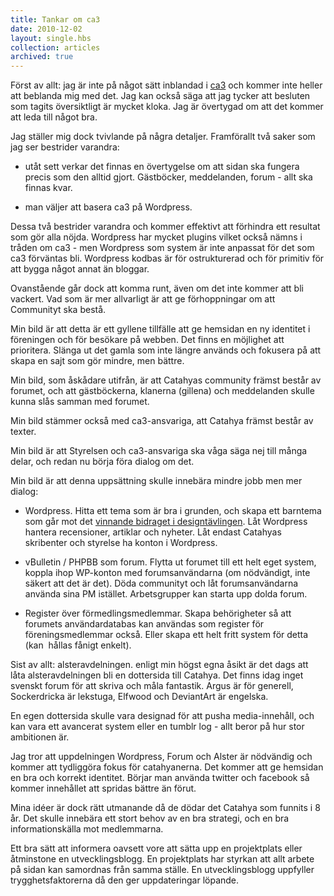 ```yaml
---
title: Tankar om ca3
date: 2010-12-02
layout: single.hbs
collection: articles
archived: true
---
```

Först av allt: jag är inte på något sätt inblandad i
[ca3](http://www.catahya.net/forum/svar.asp?tid=10437&forumid=12#end)
och kommer inte heller att beblanda mig med det. Jag kan också säga att
jag tycker att besluten som tagits översiktligt är mycket kloka. Jag är
övertygad om att det kommer att leda till något bra.

Jag ställer mig dock tvivlande på några detaljer. Framförallt två saker
som jag ser bestrider varandra:

-   utåt sett verkar det finnas en övertygelse om att sidan ska fungera
    precis som den alltid gjort. Gästböcker, meddelanden, forum - allt
    ska finnas kvar.

<!-- -->

-   man väljer att basera ca3 på Wordpress.

Dessa två bestrider varandra och kommer effektivt att förhindra ett
resultat som gör alla nöjda. Wordpress har mycket plugins vilket också
nämns i tråden om ca3 - men Wordpress som system är inte anpassat för
det som ca3 förväntas bli. Wordpress kodbas är för ostrukturerad och för
primitiv för att bygga något annat än bloggar.

Ovanstående går dock att komma runt, även om det inte kommer att bli
vackert. Vad som är mer allvarligt är att ge förhoppningar om att
Communityt ska bestå. 

Min bild är att detta är ett gyllene tillfälle att ge hemsidan en ny
identitet i föreningen och för besökare på webben. Det finns en
möjlighet att prioritera. Slänga ut det gamla som inte längre används
och fokusera på att skapa en sajt som gör mindre, men bättre.

Min bild, som åskådare utifrån, är att Catahyas community främst består
av forumet, och att gästböckerna, klanerna (gillena) och meddelanden
skulle kunna slås samman med forumet.

Min bild stämmer också med ca3-ansvariga, att Catahya främst består av
texter.

Min bild är att Styrelsen och ca3-ansvariga ska våga säga nej till många
delar, och redan nu börja föra dialog om det. 

Min bild är att denna uppsättning skulle innebära mindre jobb men mer
dialog:

-   Wordpress. Hitta ett tema som är bra i grunden, och skapa ett
    barntema som går mot det [vinnande bidraget i
    designtävlingen](http://madr.se/blog/116). Låt Wordpress hantera
    recensioner, artiklar och nyheter. Låt endast Catahyas skribenter
    och styrelse ha konton i Wordpress.

<!-- -->

-   vBulletin / PHPBB som forum. Flytta ut forumet till ett helt eget
    system, koppla ihop WP-konton med forumsanvändarna (om nödvändigt,
    inte säkert att det är det). Döda communityt och låt
    forumsanvändarna använda sina PM istället. Arbetsgrupper kan starta
    upp dolda forum. 

<!-- -->

-   Register över förmedlingsmedlemmar. Skapa behörigheter så att
    forumets användardatabas kan användas som register för
    föreningsmedlemmar också. Eller skapa ett helt fritt system för
    detta (kan  hållas fånigt enkelt).

Sist av allt: alsteravdelningen. enligt min högst egna åsikt är det dags
att låta alsteravdelningen bli en dottersida till Catahya. Det finns
idag inget svenskt forum för att skriva och måla fantastik. Argus är för
generell, Sockerdricka är lekstuga, Elfwood och DeviantArt är engelska.

En egen dottersida skulle vara designad för att pusha media-innehåll,
och kan vara ett avancerat system eller en tumblr log - allt beror på
hur stor ambitionen är.

Jag tror att uppdelningen Wordpress, Forum och Alster är nödvändig och
kommer att tydliggöra fokus för catahyanerna. Det kommer att ge hemsidan
en bra och korrekt identitet. Börjar man använda twitter och facebook så
kommer innehållet att spridas bättre än förut.

Mina idéer är dock rätt utmanande då de dödar det Catahya som funnits i
8 år. Det skulle innebära ett stort behov av en bra strategi, och en bra
informationskälla mot medlemmarna.

Ett bra sätt att informera oavsett vore att sätta upp en projektplats
eller åtminstone en utvecklingsblogg. En projektplats har styrkan att
allt arbete på sidan kan samordnas från samma ställe. En
utvecklingsblogg uppfyller trygghetsfaktorerna då den ger uppdateringar
löpande.